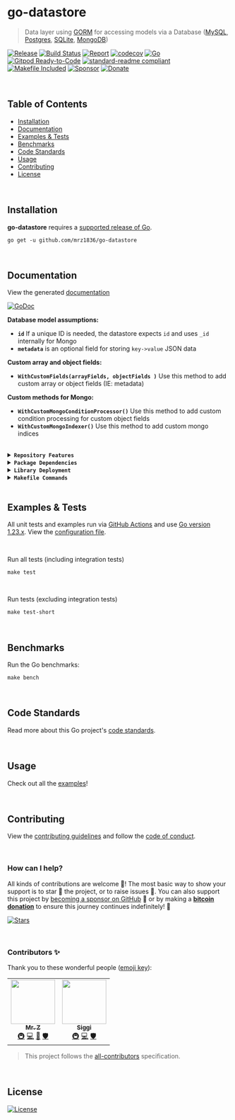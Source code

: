 # go-datastore
> Data layer using [GORM](https://gorm.io/index.html) for accessing models via a Database ([MySQL](https://www.mysql.com/), [Postgres](https://www.postgresql.org/), [SQLite](https://www.sqlite.org), [MongoDB](https://www.mongodb.com/))

[![Release](https://img.shields.io/github/release-pre/mrz1836/go-datastore.svg?logo=github&style=flat&v=2)](https://github.com/mrz1836/go-datastore/releases)
[![Build Status](https://img.shields.io/github/actions/workflow/status/mrz1836/go-datastore/run-tests.yml?branch=master&logo=github&v=2)](https://github.com/mrz1836/go-datastore/actions)
[![Report](https://goreportcard.com/badge/github.com/mrz1836/go-datastore?style=flat&v=2)](https://goreportcard.com/report/github.com/mrz1836/go-datastore)
[![codecov](https://codecov.io/gh/mrz1836/go-datastore/branch/master/graph/badge.svg?v=2)](https://codecov.io/gh/mrz1836/go-datastore)
[![Go](https://img.shields.io/github/go-mod/go-version/mrz1836/go-datastore?v=2)](https://golang.org/)
<br>
[![Gitpod Ready-to-Code](https://img.shields.io/badge/Gitpod-ready--to--code-blue?logo=gitpod&v=2)](https://gitpod.io/#https://github.com/mrz1836/go-datastore)
[![standard-readme compliant](https://img.shields.io/badge/readme%20style-standard-brightgreen.svg?style=flat&v=2)](https://github.com/RichardLitt/standard-readme)
[![Makefile Included](https://img.shields.io/badge/Makefile-Supported%20-brightgreen?=flat&logo=probot&v=2)](Makefile)
[![Sponsor](https://img.shields.io/badge/sponsor-mrz1836-181717.svg?logo=github&style=flat&v=2)](https://github.com/sponsors/mrz1836)
[![Donate](https://img.shields.io/badge/donate-bitcoin-ff9900.svg?logo=bitcoin&style=flat&v=2)](https://mrz1818.com/?tab=tips&utm_source=github&utm_medium=sponsor-link&utm_campaign=go-datastore&utm_term=go-datastore&utm_content=go-datastore)

<br/>

## Table of Contents
- [Installation](#installation)
- [Documentation](#documentation)
- [Examples & Tests](#examples--tests)
- [Benchmarks](#benchmarks)
- [Code Standards](#code-standards)
- [Usage](#usage)
- [Contributing](#contributing)
- [License](#license)

<br/>

## Installation

**go-datastore** requires a [supported release of Go](https://golang.org/doc/devel/release.html#policy).
```shell script
go get -u github.com/mrz1836/go-datastore
```

<br/>

## Documentation
View the generated [documentation](https://pkg.go.dev/github.com/mrz1836/go-datastore)

[![GoDoc](https://godoc.org/github.com/mrz1836/go-datastore?status.svg&style=flat&v=2)](https://pkg.go.dev/github.com/mrz1836/go-datastore)


**Database model assumptions:**
- **`id`** If a unique ID is needed, the datastore expects `id` and uses `_id` internally for Mongo
- **`metadata`** is an optional field for storing `key->value` JSON data

**Custom array and object fields:**
- **`WithCustomFields(arrayFields, objectFields )`** Use this method to add custom array or object fields (IE: metadata)

**Custom methods for Mongo:**
- **`WithCustomMongoConditionProcessor()`** Use this method to add custom condition processing for custom object fields
- **`WithCustomMongoIndexer()`** Use this method to add custom mongo indices

<br/>

<details>
<summary><strong><code>Repository Features</code></strong></summary>
<br/>

This repository was created using [MrZ's `go-template`](https://github.com/mrz1836/go-template#about)

### Built-in Features
- Continuous integration via [GitHub Actions](https://github.com/features/actions)
- Build automation via [Make](https://www.gnu.org/software/make)
- Dependency management using [Go Modules](https://github.com/golang/go/wiki/Modules)
- Code formatting using [gofumpt](https://github.com/mvdan/gofumpt) and linting with [golangci-lint](https://github.com/golangci/golangci-lint) and [yamllint](https://yamllint.readthedocs.io/en/stable/index.html)
- Unit testing with [testify](https://github.com/stretchr/testify), [race detector](https://blog.golang.org/race-detector), code coverage [HTML report](https://blog.golang.org/cover) and [Codecov report](https://codecov.io/)
- Releasing using [GoReleaser](https://github.com/goreleaser/goreleaser) on [new Tag](https://git-scm.com/book/en/v2/Git-Basics-Tagging)
- Dependency scanning and updating thanks to [Dependabot](https://dependabot.com) and [Nancy](https://github.com/sonatype-nexus-community/nancy)
- Security code analysis using [CodeQL Action](https://docs.github.com/en/github/finding-security-vulnerabilities-and-errors-in-your-code/about-code-scanning)
- Automatic syndication to [pkg.go.dev](https://pkg.go.dev/) on every release
- Generic templates for [Issues and Pull Requests](https://docs.github.com/en/communities/using-templates-to-encourage-useful-issues-and-pull-requests/configuring-issue-templates-for-your-repository) in GitHub
- All standard GitHub files such as `LICENSE`, `CONTRIBUTING.md`, `CODE_OF_CONDUCT.md`, and `SECURITY.md`
- Code [ownership configuration](.github/CODEOWNERS) for GitHub
- All your ".ignore" files for [Visual Studio Code](.editorconfig) and [Git](.gitignore)
- Automatic sync for [labels](.github/labels.yml) into GitHub using a predefined [configuration](.github/labels.yml)
- Built-in powerful merging rules using [Mergify](https://mergify.io/)
- Welcome [new contributors](.github/mergify.yml) on their first Pull-Request
- Follows the [standard-readme](https://github.com/RichardLitt/standard-readme/blob/master/spec.md) specification
- [Visual Studio Code](https://code.visualstudio.com) configuration with [Go](https://code.visualstudio.com/docs/languages/go)
- (Optional) [Slack](https://slack.com), [Discord](https://discord.com) or [Twitter](https://twitter.com) announcements on new GitHub Releases
- (Optional) Easily add [contributors](https://allcontributors.org/docs/en/bot/installation) in any Issue or Pull-Request

</details>

<details>
<summary><strong><code>Package Dependencies</code></strong></summary>
<br/>

- [99designs/gqlgen](https://github.com/99designs/gqlgen)
- [gorm.io/gorm](https://gorm.io/gorm)
- [iancoleman/strcase](https://github.com/iancoleman/strcase)
- [mongo-driver](https://go.mongodb.org/mongo-driver)
- [mrz1836/go-logger](https://github.com/mrz1836/go-logger)
- [newrelic/go-agent](https://github.com/newrelic/go-agent)
- [stretchr/testify](https://github.com/stretchr/testify)
</details>

<details>
<summary><strong><code>Library Deployment</code></strong></summary>
<br/>

Releases are automatically created when you create a new [Git tag](https://git-scm.com/book/en/v2/Git-Basics-Tagging)!

If you want to manually make releases, please install GoReleaser:

[goreleaser](https://github.com/goreleaser/goreleaser) for easy binary or library deployment to GitHub and can be installed:
- **using make:** `make install-releaser`
- **using brew:** `brew install goreleaser`

The [.goreleaser.yml](.goreleaser.yml) file is used to configure [goreleaser](https://github.com/goreleaser/goreleaser).

<br/>

### Automatic Releases on Tag Creation (recommended)
Automatic releases via [GitHub Actions](.github/workflows/release.yml) from creating a new tag:
```shell
make tag version=1.2.3
```

<br/>

### Manual Releases (optional)
Use `make release-snap` to create a snapshot version of the release, and finally `make release` to ship to production (manually).

<br/>

</details>

<details>
<summary><strong><code>Makefile Commands</code></strong></summary>
<br/>

View all `makefile` commands
```shell script
make help
```

List of all current commands:
```text
all                           Runs multiple commands
clean                         Remove previous builds and any cached data
clean-mods                    Remove all the Go mod cache
coverage                      Shows the test coverage
diff                          Show the git diff
generate                      Runs the go generate command in the base of the repo
godocs                        Sync the latest tag with GoDocs
help                          Show this help message
install                       Install the application
install-all-contributors      Installs all contributors locally
install-go                    Install the application (Using Native Go)
install-releaser              Install the GoReleaser application
lint                          Run the golangci-lint application (install if not found)
release                       Full production release (creates release in GitHub)
release                       Runs common.release then runs godocs
release-snap                  Test the full release (build binaries)
release-test                  Full production test release (everything except deploy)
replace-version               Replaces the version in HTML/JS (pre-deploy)
tag                           Generate a new tag and push (tag version=0.0.0)
tag-remove                    Remove a tag if found (tag-remove version=0.0.0)
tag-update                    Update an existing tag to current commit (tag-update version=0.0.0)
test                          Runs lint and ALL tests
test-ci                       Runs all tests via CI (exports coverage)
test-ci-no-race               Runs all tests via CI (no race) (exports coverage)
test-ci-short                 Runs unit tests via CI (exports coverage)
test-no-lint                  Runs just tests
test-short                    Runs vet, lint and tests (excludes integration tests)
test-unit                     Runs tests and outputs coverage
uninstall                     Uninstall the application (and remove files)
update-contributors           Regenerates the contributors html/list
update-linter                 Update the golangci-lint package (macOS only)
vet                           Run the Go vet application
```
</details>

<br/>

## Examples & Tests
All unit tests and examples run via [GitHub Actions](https://github.com/mrz1836/go-datastore/actions) and
 use [Go version 1.23.x](https://golang.org/doc/go1.23). View the [configuration file](.github/workflows/run-tests.yml).

<br/>

Run all tests (including integration tests)
```shell script
make test
```

<br/>

Run tests (excluding integration tests)
```shell script
make test-short
```

<br/>

## Benchmarks
Run the Go benchmarks:
```shell script
make bench
```

<br/>

## Code Standards
Read more about this Go project's [code standards](.github/CODE_STANDARDS.md).

<br/>

## Usage
Check out all the [examples](client_test.go)!

<br/>

## Contributing
View the [contributing guidelines](.github/CONTRIBUTING.md) and follow the [code of conduct](.github/CODE_OF_CONDUCT.md).

<br/>

### How can I help?
All kinds of contributions are welcome :raised_hands:!
The most basic way to show your support is to star :star2: the project, or to raise issues :speech_balloon:.
You can also support this project by [becoming a sponsor on GitHub](https://github.com/sponsors/mrz1836) :clap:
or by making a [**bitcoin donation**](https://mrz1818.com/?tab=tips&utm_source=github&utm_medium=sponsor-link&utm_campaign=go-datastore&utm_term=go-datastore&utm_content=go-datastore) to ensure this journey continues indefinitely! :rocket:

[![Stars](https://img.shields.io/github/stars/mrz1836/go-datastore?label=Please%20like%20us&style=social&v=2)](https://github.com/mrz1836/go-datastore/stargazers)

<br/>

### Contributors ✨
Thank you to these wonderful people ([emoji key](https://allcontributors.org/docs/en/emoji-key)):

<!-- ALL-CONTRIBUTORS-LIST:START - Do not remove or modify this section -->
<!-- prettier-ignore-start -->
<!-- markdownlint-disable -->
<table>
  <tr>
    <td align="center"><a href="https://mrz1818.com"><img src="https://avatars.githubusercontent.com/u/3743002?v=4?s=100" width="100px;" alt=""/><br /><sub><b>Mr. Z</b></sub></a><br /><a href="#infra-mrz1836" title="Infrastructure (Hosting, Build-Tools, etc)">🚇</a> <a href="https://github.com/mrz1836/go-datastore/commits?author=mrz1836" title="Code">💻</a> <a href="#maintenance-mrz1836" title="Maintenance">🚧</a> <a href="#security-mrz1836" title="Security">🛡️</a></td>
    <td align="center"><a href="https://github.com/icellan"><img src="https://avatars.githubusercontent.com/u/4411176?v=4?s=100" width="100px;" alt=""/><br /><sub><b>Siggi</b></sub></a><br /><a href="#infra-icellan" title="Infrastructure (Hosting, Build-Tools, etc)">🚇</a> <a href="https://github.com/mrz1836/go-datastore/commits?author=icellan" title="Code">💻</a> <a href="#security-icellan" title="Security">🛡️</a></td>
  </tr>
</table>

<!-- markdownlint-restore -->
<!-- prettier-ignore-end -->

<!-- ALL-CONTRIBUTORS-LIST:END -->

> This project follows the [all-contributors](https://github.com/all-contributors/all-contributors) specification.

<br/>

## License

[![License](https://img.shields.io/github/license/mrz1836/go-datastore.svg?style=flat&v=2)](LICENSE)

